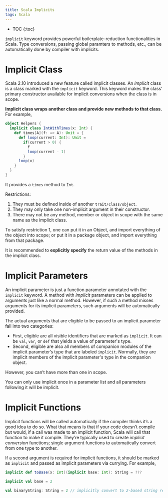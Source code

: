```yaml
---
title: Scala Implicits
tags: Scala
---
```


* TOC
{:toc}

`implicit` keyword provides powerful boilerplate-reduction functionalities in Scala. Type conversions, passing global paramters to methods, etc., can be automatically done by compiler with implicits.

# Implicit Class
Scala 2.10 introduced a new feature called implicit classes. An *implicit* class is a class marked with the `implicit` keyword. This keyword makes the class’ primary constructor available for implicit conversions when the class is in scope.

**Implicit class wraps another class and provide new methods to that class.** For example,

```scala
object Helpers {
  implicit class IntWithTimes(x: Int) {
    def times[A](f: => A): Unit = {
      def loop(current: Int): Unit =
        if(current > 0) {
          f
          loop(current - 1)
        }
      loop(x)
    }
  }
}
```
It provides a `times` method to `Int`.

Restrictions:
1. They must be defined inside of another `trait/class/object`.
2. They may only take one non-implicit argument in their constructor.
3. There may not be any method, member or object in scope with the same name as the implicit class.

To satisfy restriction 1, one can put it in an Object, and import everything of the object into scope; or put it in a package object, and import everything from that package.

It is recommended to **explicitly specify** the return value of the methods in the implicit class.

# Implicit Parameters
An implicit parameter is just a function parameter annotated with the `implicit` keyword. A method with *implicit* parameters can be applied to arguments just like a normal method. However, if such a method misses arguments for its implicit parameters, such arguments will be automatically provided.

The actual arguments that are eligible to be passed to an implicit parameter fall into two categories:
* First, eligible are all visible identifiers that are marked as `implicit`. It can be `val`, `var`, or `def` that yields a value of parameter's type.
* Second, eligible are also all members of companion modules of the implicit parameter’s type that are labeled `implicit`. Normally, they are implicit members of the implicit parameter's type in the companion object.

However, you can’t have more than one in scope.

You can only use implicit once in a parameter list and all parameters following it will be implicit.

# Implicit Functions
Implicit functions will be called automatically if the compiler thinks it’s a good idea to do so. What that means is that if your code doesn’t compile but would, if a call was made to an implicit function, Scala will call that function to make it compile. They’re typically used to create *implicit conversion* functions; single argument functions to automatically convert from one type to another.

If a second argument is required for implicit functions, it should be marked as `implicit` and passed as implicit parameters via currying. For example,

```scala
implicit def toBase(x: Int)(implicit base: Int): String = ???

implicit val base = 2

val binaryString: String = 2 // implicitly convert to 2-based string representation
```